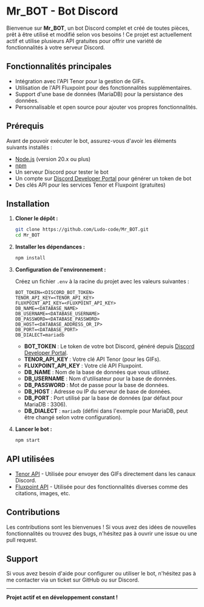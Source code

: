 # Mr_BOT - Bot Discord

Bienvenue sur **Mr_BOT**, un bot Discord complet et créé de toutes pièces, prêt à être utilisé et modifié selon vos besoins ! Ce projet est actuellement actif et utilise plusieurs API gratuites pour offrir une variété de fonctionnalités à votre serveur Discord.

## Fonctionnalités principales

- Intégration avec l'API Tenor pour la gestion de GIFs.
- Utilisation de l'API Fluxpoint pour des fonctionnalités supplémentaires.
- Support d'une base de données (MariaDB) pour la persistance des données.
- Personnalisable et open source pour ajouter vos propres fonctionnalités.

## Prérequis

Avant de pouvoir exécuter le bot, assurez-vous d'avoir les éléments suivants installés :

- [Node.js](https://nodejs.org/) (version 20.x ou plus)
- [npm](https://www.npmjs.com/)
- Un serveur Discord pour tester le bot
- Un compte sur [Discord Developer Portal](https://discord.com/developers/applications) pour générer un token de bot
- Des clés API pour les services Tenor et Fluxpoint (gratuites)

## Installation

1. **Cloner le dépôt :**
   ```bash
   git clone https://github.com/Ludo-code/Mr_BOT.git
   cd Mr_BOT
   ```

2. **Installer les dépendances :**
   ```bash
   npm install
   ```

3. **Configuration de l'environnement :**

   Créez un fichier `.env` à la racine du projet avec les valeurs suivantes :

   ```env
   BOT_TOKEN=<DISCORD_BOT_TOKEN>
   TENOR_API_KEY=<TENOR_API_KEY>
   FLUXPOINT_API_KEY=<FLUXPOINT_API_KEY>
   DB_NAME=<DATABASE_NAME>
   DB_USERNAME=<DATABASE_USERNAME>
   DB_PASSWORD=<DATABASE_PASSWORD>
   DB_HOST=<DATABASE_ADDRESS_OR_IP>
   DB_PORT=<DATABASE_PORT>
   DB_DIALECT=mariadb
   ```

   - **BOT_TOKEN** : Le token de votre bot Discord, généré depuis [Discord Developer Portal](https://discord.com/developers/applications).
   - **TENOR_API_KEY** : Votre clé API Tenor (pour les GIFs).
   - **FLUXPOINT_API_KEY** : Votre clé API Fluxpoint.
   - **DB_NAME** : Nom de la base de données que vous utilisez.
   - **DB_USERNAME** : Nom d'utilisateur pour la base de données.
   - **DB_PASSWORD** : Mot de passe pour la base de données.
   - **DB_HOST** : Adresse ou IP du serveur de base de données.
   - **DB_PORT** : Port utilisé par la base de données (par défaut pour MariaDB : 3306).
   - **DB_DIALECT** : `mariadb` (défini dans l'exemple pour MariaDB, peut être changé selon votre configuration).

4. **Lancer le bot :**
   ```bash
   npm start
   ```

## API utilisées

- [Tenor API](https://tenor.com/gifapi/documentation) - Utilisée pour envoyer des GIFs directement dans les canaux Discord.
- [Fluxpoint API](https://docs.fluxpoint.dev/home) - Utilisée pour des fonctionnalités diverses comme des citations, images, etc.

## Contributions

Les contributions sont les bienvenues ! Si vous avez des idées de nouvelles fonctionnalités ou trouvez des bugs, n'hésitez pas à ouvrir une issue ou une pull request.

## Support

Si vous avez besoin d'aide pour configurer ou utiliser le bot, n'hésitez pas à me contacter via un ticket sur GitHub ou sur Discord.

---

**Projet actif et en développement constant !**
